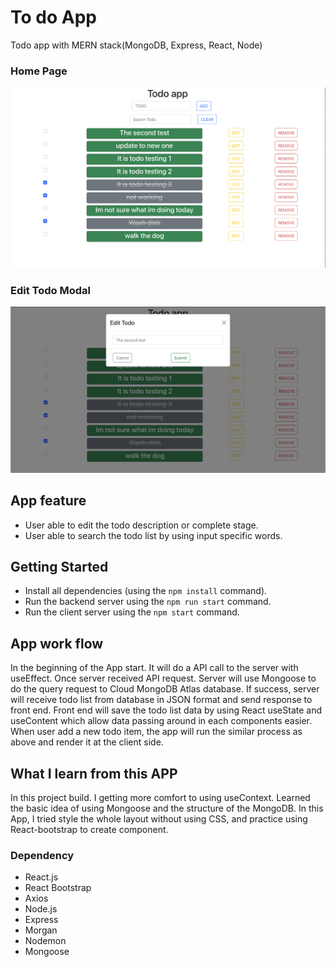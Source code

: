 # To do App

Todo app with MERN stack(MongoDB, Express, React, Node)

### Home Page

!["Screenshot Home"](https://github.com/cheungjoshua/mern-todo/blob/main/client/doc/Screen%20Shot%202022-09-20%20at%2014.02.43.png?raw=true)

### Edit Todo Modal

!["Screenshot Modal"](https://github.com/cheungjoshua/mern-todo/blob/main/client/doc/Screen%20Shot%202022-09-20%20at%2014.03.01.png?raw=true)

## App feature

- User able to edit the todo description or complete stage.
- User able to search the todo list by using input specific words.

## Getting Started

- Install all dependencies (using the `npm install` command).
- Run the backend server using the `npm run start` command.
- Run the client server using the `npm start` command.

## App work flow

In the beginning of the App start. It will do a API call to the server with useEffect. Once server received API request. Server will use Mongoose to do the query request to Cloud MongoDB Atlas database. If success, server will receive todo list from database in JSON format and send response to front end. Front end will save the todo list data by using React useState and useContent which allow data passing around in each components easier. When user add a new todo item, the app will run the similar process as above and render it at the client side.

## What I learn from this APP

In this project build. I getting more comfort to using useContext. Learned the basic idea of using Mongoose and the structure of the MongoDB. In this App, I tried style the whole layout without using CSS, and practice using React-bootstrap to create component.

### Dependency

- React.js
- React Bootstrap
- Axios
- Node.js
- Express
- Morgan
- Nodemon
- Mongoose
